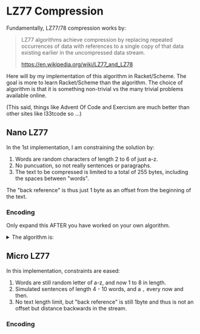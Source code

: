 # LZ77 Compression

Fundamentally, LZ77/78 compression works by:

> LZ77 algorithms achieve compression by replacing repeated occurrences of
> data with references to a single copy of that data existing earlier in the
> uncompressed data stream.
> 
>   https://en.wikipedia.org/wiki/LZ77_and_LZ78

Here will by my implementation of this algorithm in Racket/Scheme. The goal is
more to learn Racket/Scheme than the algorithm. The choice of algorithm is that
it is something non-trivial vs the many trivial problems available online.

(This said, things like Advent Of Code and Exercism are much better than other
sites like l33tcode so ...)

## Nano LZ77 

In the 1st implementation, I am constraining the solution by:

1. Words are random characters of length 2 to 6 of just a-z.
1. No puncuation, so not really sentences or paragraphs.
1. The text to be compressed is limited to a total of 255 bytes,
   including the spaces between "words".

The "back reference" is thus just 1 byte as an offset from the beginning of the text.

### Encoding

Only expand this AFTER you have worked on your own algorithm.

<details><summary>The algorithm is:</summary>

<pre>
For each word:
  If we have seen the word before write its offset as a byte into the output stream,
  otherwise write the word to the output stream and save the word in our current
  dictionary with the current offset.
</pre>

Implementation here: <a href="/play/lz77/nano/lz77.rkt">nano/lz77.rkt</a>

</details>

## Micro LZ77

In this implementation, constraints are eased:

1. Words are still random letter of a-z, and now 1 to 8 in length.
1. Simulated sentences of length 4 - 10 words, and a `,` every now and then.
1. No text length limit, but "back reference" is still 1byte and thus is not an offset
   but distance backwards in the stream.

### Encoding

